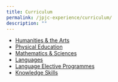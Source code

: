 ```yaml
---
title: Curriculum
permalink: /jpjc-experience/curriculum/
description: ""
---
```





<ul>
	<li><a href="/humanities-and-the-arts/">Humanities & the Arts</a></li>
	<li><a href="/physical-education/">Physical Education</a></li>
	<li><a href="/mathematics-and-sciences/">Mathematics & Sciences</a></li>
	<li><a href="/languages/">Languages</a></li>
	<li><a href="/language-elective-programmes/">Language Elective Programmes</a></li>
	<li><a href="/knowledge-skills/">Knowledge Skills</a></li>